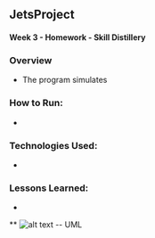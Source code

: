 ## JetsProject

#### Week 3 - Homework - Skill Distillery

### Overview

* The program simulates 

### How to Run:

* 

### Technologies Used:

*  

### Lessons Learned: 

*

** ![alt text](image.jpg)      -- UML